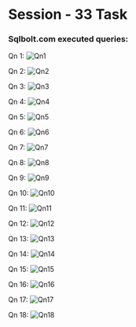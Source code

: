 # Session - 33 Task

### Sqlbolt.com executed queries:

Qn 1:
![Qn1](https://github.com/user-attachments/assets/54641126-3325-466d-a79e-578a1cd38f98)

Qn 2:
![Qn2](https://github.com/user-attachments/assets/847338e9-a9b5-4659-9d11-5601171a9ef9)

Qn 3:
![Qn3](https://github.com/user-attachments/assets/6cda811e-4fe2-48d5-8747-b8e39439442b)

Qn 4:
![Qn4](https://github.com/user-attachments/assets/81fb85d1-eed3-4de0-9733-84bf0ae6b593)

Qn 5:
![Qn5](https://github.com/user-attachments/assets/a833ba32-223e-48b1-b4de-a3b975905e1f)

Qn 6:
![Qn6](https://github.com/user-attachments/assets/8e7b7de0-47e3-4aa3-9040-ba37c2ff0de5)

Qn 7:
![Qn7](https://github.com/user-attachments/assets/c21d0264-35b5-4d6e-b3cb-048797ffe3d2)

Qn 8:
![Qn8](https://github.com/user-attachments/assets/52565774-d117-40e4-b650-d8554c804f2a)

Qn 9:
![Qn9](https://github.com/user-attachments/assets/4d4fd58d-e95b-47d7-9ca8-58002be4be40)

Qn 10:
![Qn10](https://github.com/user-attachments/assets/1193bf6d-7bf8-41a5-b5a3-f48f7379f66f)

Qn 11:
![Qn11](https://github.com/user-attachments/assets/32750cc7-bbbb-464e-bc97-15bf2ad2d21c)

Qn 12:
![Qn12](https://github.com/user-attachments/assets/f339245f-4454-4b6a-822c-2bff22186902)

Qn 13:
![Qn13](https://github.com/user-attachments/assets/f1e622ef-e4df-4815-884d-3d29c9bfc8d4)

Qn 14:
![Qn14](https://github.com/user-attachments/assets/399381cc-167e-4f23-81a6-0fa993ecfdbe)

Qn 15:
![Qn15](https://github.com/user-attachments/assets/1c22874d-c130-4f27-88e7-3d59e26ad67a)

Qn 16:
![Qn16](https://github.com/user-attachments/assets/9e5676c3-bd42-4ca7-9789-b266a3f9d906)

Qn 17:
![Qn17](https://github.com/user-attachments/assets/54c0e945-3d3f-49d4-8d45-fcb63c3d24b8)

Qn 18:
![Qn18](https://github.com/user-attachments/assets/8cd9e8b3-13a7-485c-8c33-0d0678664e6f)
